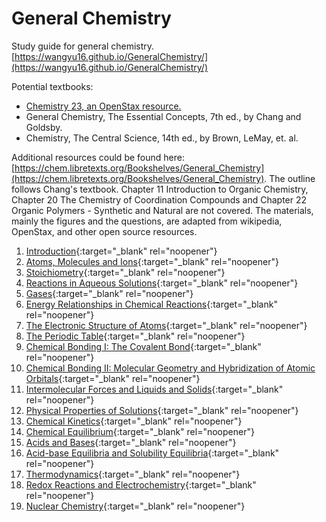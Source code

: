 # General Chemistry
Study guide for general chemistry. 
[https://wangyu16.github.io/GeneralChemistry/](https://wangyu16.github.io/GeneralChemistry/)

Potential textbooks:
* [Chemistry 23, an OpenStax resource.](https://openstax.org/details/books/chemistry-2e)
* General Chemistry, The Essential Concepts, 7th ed., by Chang and Goldsby. 
* Chemistry, The Central Science, 14th ed., by Brown, LeMay, et. al. 

Additional resources could be found here: [https://chem.libretexts.org/Bookshelves/General_Chemistry](https://chem.libretexts.org/Bookshelves/General_Chemistry). The outline follows Chang's textbook. Chapter 11 Introduction to Organic Chemistry, Chapter 20 The Chemistry of Coordination Compounds and Chapter 22 Organic Polymers - Synthetic and Natural are not covered. The materials, mainly the figures and the questions, are adapted from wikipedia, OpenStax, and other open source resources. 

1. [Introduction](https://nbviewer.jupyter.org/github/wangyu16/GeneralChemistry/blob/master/Chapter%2001.%20Introduction.ipynb){:target="_blank" rel="noopener"}
1. [Atoms, Molecules and Ions](https://nbviewer.jupyter.org/github/wangyu16/GeneralChemistry/blob/master/Chapter%2002.%20Atoms%2C%20Molecules%20and%20Ions.ipynb){:target="_blank" rel="noopener"}
1. [Stoichiometry](https://nbviewer.jupyter.org/github/wangyu16/GeneralChemistry/blob/master/Chapter%2003.%20Stoichiometry.ipynb){:target="_blank" rel="noopener"}
1. [Reactions in Aqueous Solutions](https://nbviewer.jupyter.org/github/wangyu16/GeneralChemistry/blob/master/Chapter%2004.%20Reactions%20in%20Aqueous%20Solutions.ipynb){:target="_blank" rel="noopener"}
1. [Gases](https://nbviewer.jupyter.org/github/wangyu16/GeneralChemistry/blob/master/Chapter%2005.%20Gases.ipynb){:target="_blank" rel="noopener"}
1. [Energy Relationships in Chemical Reactions](https://nbviewer.jupyter.org/github/wangyu16/GeneralChemistry/blob/master/Chapter%2006.%20Energy%20Relationships%20in%20Chemical%20Reactions.ipynb){:target="_blank" rel="noopener"}
1. [The Electronic Structure of Atoms](https://nbviewer.jupyter.org/github/wangyu16/GeneralChemistry/blob/master/Chapter%2007.%20The%20Electronic%20Structure%20of%20Atoms.ipynb){:target="_blank" rel="noopener"}
1. [The Periodic Table](https://nbviewer.jupyter.org/github/wangyu16/GeneralChemistry/blob/master/Chapter%2008.%20The%20Periodic%20Table.ipynb){:target="_blank" rel="noopener"}
1. [Chemical Bonding I: The Covalent Bond](https://nbviewer.jupyter.org/github/wangyu16/GeneralChemistry/blob/master/Chapter%2009.%20Chemical%20Bonding%20I_The%20Covalent%20Bond.ipynb){:target="_blank" rel="noopener"}
1. [Chemical Bonding II: Molecular Geometry and Hybridization of Atomic Orbitals](https://nbviewer.jupyter.org/github/wangyu16/GeneralChemistry/blob/master/Chapter%2010.%20Chemical%20Bonding%20II_Molecular%20Geometry%20and%20Hybridization%20of%20Atomic%20Orbitals.ipynb){:target="_blank" rel="noopener"}
1. [Intermolecular Forces and Liquids and Solids](https://nbviewer.jupyter.org/github/wangyu16/GeneralChemistry/blob/master/Chapter%2012.%20Intermolecular%20Forces%20and%20Liquids%20and%20Solids.ipynb){:target="_blank" rel="noopener"}
1. [Physical Properties of Solutions](https://nbviewer.jupyter.org/github/wangyu16/GeneralChemistry/blob/master/Chapter%2013.%20Physical%20Properties%20of%20Solutions.ipynb){:target="_blank" rel="noopener"}
1. [Chemical Kinetics](https://nbviewer.jupyter.org/github/wangyu16/GeneralChemistry/blob/master/Chapter%2014.%20Chemical%20Kinetics.ipynb){:target="_blank" rel="noopener"}
1. [Chemical Equilibrium](https://nbviewer.jupyter.org/github/wangyu16/GeneralChemistry/blob/master/Chapter%2015.%20Chemical%20Equilibrium.ipynb){:target="_blank" rel="noopener"}
1. [Acids and Bases](https://nbviewer.jupyter.org/github/wangyu16/GeneralChemistry/blob/master/Chapter%2016.%20Acids%20and%20Bases.ipynb){:target="_blank" rel="noopener"}
1. [Acid-base Equilibria and Solubility Equilibria](https://nbviewer.jupyter.org/github/wangyu16/GeneralChemistry/blob/master/Chapter%2017%20Acid-Base%20Equilibria%20and%20Solubility%20Equilibria%20.ipynb){:target="_blank" rel="noopener"}
1. [Thermodynamics](https://nbviewer.jupyter.org/github/wangyu16/GeneralChemistry/blob/master/Chapter%2018%20Thermodynamics.ipynb){:target="_blank" rel="noopener"}
1. [Redox Reactions and Electrochemistry](https://nbviewer.jupyter.org/github/wangyu16/GeneralChemistry/blob/master/Chapter%2019.%20Redox%20Reactions%20and%20Electrochemistry.ipynb){:target="_blank" rel="noopener"}
1. [Nuclear Chemistry](https://nbviewer.jupyter.org/github/wangyu16/GeneralChemistry/blob/master/Chapter%2021.%20Nuclear%20Chemistry.ipynb){:target="_blank" rel="noopener"}

